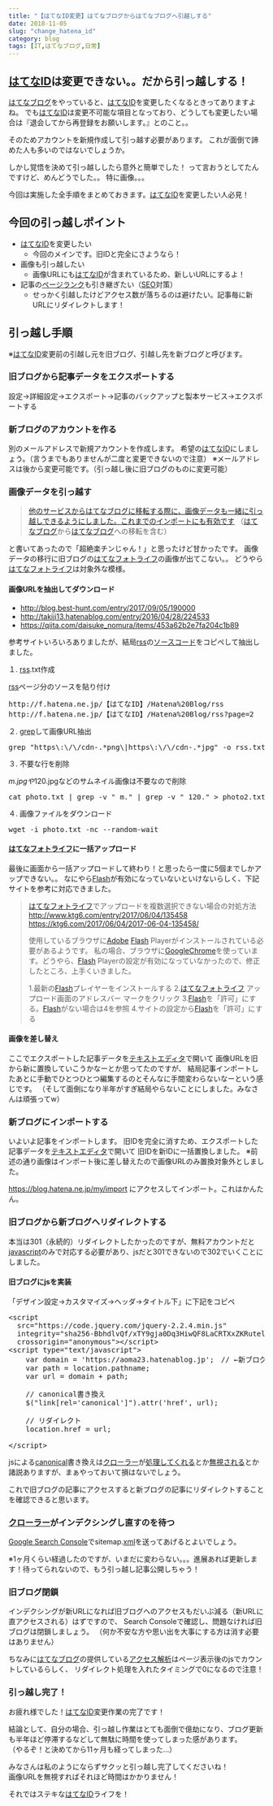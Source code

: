 ```yaml
---
title: "【はてなID変更】はてなブログからはてなブログへ引越しする"
date: 2018-11-05
slug: "change_hatena_id"
category: blog
tags: [IT,はてなブログ,日常]
---
```

<h2><a class="keyword" href="http://d.hatena.ne.jp/keyword/%A4%CF%A4%C6%A4%CAID">はてなID</a>は変更できない。。だから引っ越しする！</h2>

<p><a class="keyword" href="http://d.hatena.ne.jp/keyword/%A4%CF%A4%C6%A4%CA%A5%D6%A5%ED%A5%B0">はてなブログ</a>をやっていると、<a class="keyword" href="http://d.hatena.ne.jp/keyword/%A4%CF%A4%C6%A4%CAID">はてなID</a>を変更したくなるときってありますよね。
でも<a class="keyword" href="http://d.hatena.ne.jp/keyword/%A4%CF%A4%C6%A4%CAID">はてなID</a>は変更不可能な項目となっており、どうしても変更したい場合は『退会してから再登録をお願いします。』とのこと。。</p>

<p>そのためアカウントを新規作成して引っ越す必要があります。
これが面倒で諦めた人も多いのではないでしょうか。</p>

<p>しかし覚悟を決めて引っ越ししたら意外と簡単でした！
って言おうとしてたんですけど、めんどうでした。。
特に画像。。。</p>

<p>今回は実施した全手順をまとめておきます。<a class="keyword" href="http://d.hatena.ne.jp/keyword/%A4%CF%A4%C6%A4%CAID">はてなID</a>を変更したい人必見！</p>

<h2>今回の引っ越しポイント</h2>

<ul>
<li><a class="keyword" href="http://d.hatena.ne.jp/keyword/%A4%CF%A4%C6%A4%CAID">はてなID</a>を変更したい

<ul>
<li>今回のメインです。旧IDと完全にさようなら！</li>
</ul>
</li>
<li>画像も引っ越したい

<ul>
<li>画像URLにも<a class="keyword" href="http://d.hatena.ne.jp/keyword/%A4%CF%A4%C6%A4%CAID">はてなID</a>が含まれているため、新しいURLにするよ！</li>
</ul>
</li>
<li>記事の<a class="keyword" href="http://d.hatena.ne.jp/keyword/%A5%DA%A1%BC%A5%B8%A5%E9%A5%F3%A5%AF">ページランク</a>も引き継ぎたい（<a class="keyword" href="http://d.hatena.ne.jp/keyword/SEO">SEO</a>対策）

<ul>
<li>せっかく引越したけどアクセス数が落ちるのは避けたい。記事毎に新URLにリダイレクトします！</li>
</ul>
</li>
</ul>


<h2>引っ越し手順</h2>

<p>※<a class="keyword" href="http://d.hatena.ne.jp/keyword/%A4%CF%A4%C6%A4%CAID">はてなID</a>変更前の引越し元を旧ブログ、引越し先を新ブログと呼びます。</p>

<h3>旧ブログから記事データをエクスポートする</h3>

<p>設定→詳細設定→エクスポート→記事のバックアップと製本サービス→エクスポートする</p>

<h3>新ブログのアカウントを作る</h3>

<p>別のメールアドレスで新規アカウントを作成します。
希望の<a class="keyword" href="http://d.hatena.ne.jp/keyword/%A4%CF%A4%C6%A4%CAID">はてなID</a>にしましょう。（言うまでもありませんが二度と変更できないので注意）
※メールアドレスは後から変更可能です。（引っ越し後に旧ブログのものに変更可能）</p>

<h3>画像データを引っ越す</h3>

<blockquote><p><a href="http://staff.hatenablog.com/entry/2016/08/16/160000">他のサービスからはてなブログに移転する際に、画像データも一緒に引っ越しできるようにしました。これまでのインポートにも有効です</a>
（<a class="keyword" href="http://d.hatena.ne.jp/keyword/%A4%CF%A4%C6%A4%CA%A5%D6%A5%ED%A5%B0">はてなブログ</a>から<a class="keyword" href="http://d.hatena.ne.jp/keyword/%A4%CF%A4%C6%A4%CA%A5%D6%A5%ED%A5%B0">はてなブログ</a>への移転を含む）</p></blockquote>

<p>と書いてあったので「超絶楽チンじゃん！」と思ったけど甘かったです。
画像データの移行に旧ブログの<a class="keyword" href="http://d.hatena.ne.jp/keyword/%A4%CF%A4%C6%A4%CA%A5%D5%A5%A9%A5%C8%A5%E9%A5%A4%A5%D5">はてなフォトライフ</a>の画像が出てこない。。
どうやら<a class="keyword" href="http://d.hatena.ne.jp/keyword/%A4%CF%A4%C6%A4%CA%A5%D5%A5%A9%A5%C8%A5%E9%A5%A4%A5%D5">はてなフォトライフ</a>は対象外な模様。</p>

<h4>画像URLを抽出してダウンロード</h4>

<ul>
<li><a href="http://blog.best-hunt.com/entry/2017/09/05/190000">http://blog.best-hunt.com/entry/2017/09/05/190000</a></li>
<li><a href="http://takiji13.hatenablog.com/entry/2016/04/28/224533">http://takiji13.hatenablog.com/entry/2016/04/28/224533</a></li>
<li><a href="https://qiita.com/daisuke_nomura/items/453a62b2e7fa204c1b89">https://qiita.com/daisuke_nomura/items/453a62b2e7fa204c1b89</a></li>
</ul>


<p>参考サイトいろいろありましたが、結局<a class="keyword" href="http://d.hatena.ne.jp/keyword/rss">rss</a>の<a class="keyword" href="http://d.hatena.ne.jp/keyword/%A5%BD%A1%BC%A5%B9%A5%B3%A1%BC%A5%C9">ソースコード</a>をコピペして抽出しました。</p>

<p>１. <a class="keyword" href="http://d.hatena.ne.jp/keyword/rss">rss</a>.txt作成</p>

<p><a class="keyword" href="http://d.hatena.ne.jp/keyword/rss">rss</a>ページ分のソースを貼り付け</p>

<pre class="code" data-lang="" data-unlink>http://f.hatena.ne.jp/【はてなID】/Hatena%20Blog/rss
http://f.hatena.ne.jp/【はてなID】/Hatena%20Blog/rss?page=2</pre>


<p>２. <a class="keyword" href="http://d.hatena.ne.jp/keyword/grep">grep</a>して画像URL抽出</p>

<pre class="code" data-lang="" data-unlink>grep &#34;https\:\/\/cdn-.*png\|https\:\/\/cdn-.*jpg&#34; -o rss.txt &gt; photo.txt</pre>


<p>３. 不要な行を削除</p>

<p><em>m.jpgや</em>120.jpgなどのサムネイル画像は不要なので削除</p>

<pre class="code" data-lang="" data-unlink>cat photo.txt | grep -v &#34;_m.&#34; | grep -v &#34;_120.&#34; &gt; photo2.txt</pre>


<p>４. 画像ファイルをダウンロード</p>

<pre class="code" data-lang="" data-unlink>wget -i photo.txt -nc --random-wait</pre>


<h4><a class="keyword" href="http://d.hatena.ne.jp/keyword/%A4%CF%A4%C6%A4%CA%A5%D5%A5%A9%A5%C8%A5%E9%A5%A4%A5%D5">はてなフォトライフ</a>に一括アップロード</h4>

<p>最後に画面から一括アップロードして終わり！と思ったら一度に5個までしかアップできない。。
なにやら<a class="keyword" href="http://d.hatena.ne.jp/keyword/Flash">Flash</a>が有効になっていないといけないらしく、下記サイトを参考に対応できました。</p>

<blockquote><p><a class="keyword" href="http://d.hatena.ne.jp/keyword/%A4%CF%A4%C6%A4%CA%A5%D5%A5%A9%A5%C8%A5%E9%A5%A4%A5%D5">はてなフォトライフ</a>でアップロードを複数選択できない場合の対処方法
<a href="http://www.ktg6.com/entry/2017/06/04/135458">http://www.ktg6.com/entry/2017/06/04/135458</a>
<a href="https://ktg6.com/2017/06/04/2017-06-04-135458/">https://ktg6.com/2017/06/04/2017-06-04-135458/</a></p>

<p>使用しているブラウザに<a class="keyword" href="http://d.hatena.ne.jp/keyword/Adobe">Adobe</a> <a class="keyword" href="http://d.hatena.ne.jp/keyword/Flash">Flash</a> Playerがインストールされている必要があるようです。
私の場合、ブラウザに<a class="keyword" href="http://d.hatena.ne.jp/keyword/GoogleChrome">GoogleChrome</a>を使っています。どうやら、<a class="keyword" href="http://d.hatena.ne.jp/keyword/Flash">Flash</a> Playerの設定が有効になっていなかったので、修正したところ、上手くいきました。</p>

<p>1.最新の<a class="keyword" href="http://d.hatena.ne.jp/keyword/Flash">Flash</a>プレイヤーをインストールする
2.<a class="keyword" href="http://d.hatena.ne.jp/keyword/%A4%CF%A4%C6%A4%CA%A5%D5%A5%A9%A5%C8%A5%E9%A5%A4%A5%D5">はてなフォトライフ</a> アップロード画面のアドレスバー マークをクリック
3.<a class="keyword" href="http://d.hatena.ne.jp/keyword/Flash">Flash</a>を「許可」にする。<a class="keyword" href="http://d.hatena.ne.jp/keyword/Flash">Flash</a>がない場合は4を参照
4.サイトの設定から<a class="keyword" href="http://d.hatena.ne.jp/keyword/Flash">Flash</a>を「許可」にする</p></blockquote>

<h4>画像を差し替え</h4>

<p>ここでエクスポートした記事データを<a class="keyword" href="http://d.hatena.ne.jp/keyword/%A5%C6%A5%AD%A5%B9%A5%C8%A5%A8%A5%C7%A5%A3%A5%BF">テキストエディタ</a>で開いて
画像URLを旧から新に置換していこうかなーとか思ってたのですが、
結局記事インポートしたあとに手動でひとつひとつ編集するのとそんなに手間変わらないなーという感じです。
（そして面倒になり半年がすぎ結局やらないことにしました。みなさんは頑張ってw）</p>

<h3>新ブログにインポートする</h3>

<p>いよいよ記事をインポートします。
旧IDを完全に消すため、エクスポートした記事データを<a class="keyword" href="http://d.hatena.ne.jp/keyword/%A5%C6%A5%AD%A5%B9%A5%C8%A5%A8%A5%C7%A5%A3%A5%BF">テキストエディタ</a>で開いて
旧IDを新IDに一括置換しました。
※前述の通り画像はインポート後に差し替えたので画像URLのみ置換対象外としました。</p>

<p><a href="https://blog.hatena.ne.jp/my/import">https://blog.hatena.ne.jp/my/import</a> にアクセスしてインポート。これはかんたん。</p>

<h3>旧ブログから新ブログへリダイレクトする</h3>

<p>本当は301（永続的）リダイレクトしたかったのですが、無料アカウントだと<a class="keyword" href="http://d.hatena.ne.jp/keyword/javascript">javascript</a>のみで対応する必要があり、jsだと301できないので302でいくことにしました。</p>

<h4>旧ブログにjsを実装</h4>

<p>「デザイン設定→カスタマイズ→ヘッダ→タイトル下」に下記をコピペ</p>

<pre class="code" data-lang="" data-unlink>&lt;script
  src=&#34;https://code.jquery.com/jquery-2.2.4.min.js&#34;
  integrity=&#34;sha256-BbhdlvQf/xTY9gja0Dq3HiwQF8LaCRTXxZKRutelT44=&#34;
  crossorigin=&#34;anonymous&#34;&gt;&lt;/script&gt;
&lt;script type=&#34;text/javascript&#34;&gt;
    var domain = &#39;https://aoma23.hatenablog.jp&#39;;　// ←新ブログのURL
    var path = location.pathname;
    var url = domain + path; 

    // canonical書き換え
    $(&#34;link[rel=&#39;canonical&#39;]&#34;).attr(&#39;href&#39;, url);
    
    // リダイレクト
    location.href = url; 

&lt;/script&gt;</pre>


<p>jsによる<a class="keyword" href="http://d.hatena.ne.jp/keyword/canonical">canonical</a>書き換えは<a class="keyword" href="http://d.hatena.ne.jp/keyword/%A5%AF%A5%ED%A1%BC%A5%E9%A1%BC">クローラー</a>が<a href="https://www.suzukikenichi.com/blog/google-only-checks-canonicals-on-the-raw-html-not-the-rendered-one/">処理してくれる</a>とか<a href="https://www.suzukikenichi.com/blog/google-only-checks-canonicals-on-the-raw-html-not-the-rendered-one/">無視される</a>とか諸説ありますが、まぁやっておいて損はないでしょう。</p>

<p>これで旧ブログの記事にアクセスすると新ブログの記事にリダイレクトすることを確認できると思います。</p>

<h3><a class="keyword" href="http://d.hatena.ne.jp/keyword/%A5%AF%A5%ED%A1%BC%A5%E9%A1%BC">クローラー</a>がインデクシングし直すのを待つ</h3>

<p><a class="keyword" href="http://d.hatena.ne.jp/keyword/Google%20Search%20Console">Google Search Console</a>でsitemap.<a class="keyword" href="http://d.hatena.ne.jp/keyword/xml">xml</a>を送ってあげるとよいでしょう。</p>

<p>※1ヶ月くらい経過したのですが、いまだに変わらない。。。進展あれば更新します！待ってられないので、もう引っ越し記事公開しちゃう！</p>

<h3>旧ブログ閉鎖</h3>

<p>インデクシングが新URLになれば旧ブログへのアクセスもだいぶ減る（新URLに直アクセスされる）はずですので、
Search Consoleで確認し、問題なければ旧ブログは閉鎖しましょう。
（何か不安な方や思い出を大事にする方は消す必要はありません）</p>

<p>ちなみに<a class="keyword" href="http://d.hatena.ne.jp/keyword/%A4%CF%A4%C6%A4%CA%A5%D6%A5%ED%A5%B0">はてなブログ</a>の提供している<a class="keyword" href="http://d.hatena.ne.jp/keyword/%A5%A2%A5%AF%A5%BB%A5%B9%B2%F2%C0%CF">アクセス解析</a>はページ表示後のjsでカウントしているらしく、
リダイレクト処理を入れたタイミングで0になるので注意！</p>

<h3>引っ越し完了！</h3>

<p>お疲れ様でした！<a class="keyword" href="http://d.hatena.ne.jp/keyword/%A4%CF%A4%C6%A4%CAID">はてなID</a>変更作業の完了です！</p>

<p>結論として、自分の場合、引っ越し作業はとても面倒で億劫になり、ブログ更新も半年ほど停滞するなどして無駄に時間を使ってしまった感があります。<br/>
（やるぞ！と決めてから11ヶ月も経ってしまった...）</p>

<p>みなさんは私のようにならずサクッと引っ越し完了してくださいね！<br/>
画像URLを無視すればそれほど時間はかかりません！</p>

<p>それではステキな<a class="keyword" href="http://d.hatena.ne.jp/keyword/%A4%CF%A4%C6%A4%CAID">はてなID</a>ライフを！</p>

